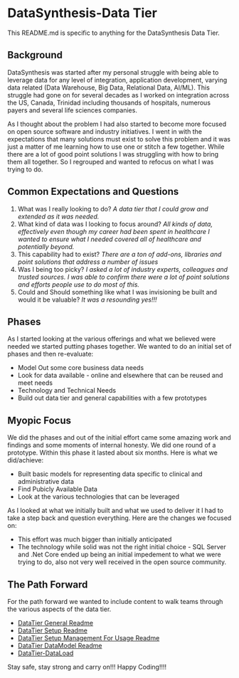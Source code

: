 # DataSynthesis-Data Tier
This README.md is specific to anything for the DataSynthesis Data Tier.

## Background
DataSynthesis was started after my personal struggle with being able to leverage
data for any level of integration, application development, varying data related
(Data Warehouse, Big Data, Relational Data, AI/ML). This struggle had gone on for 
several decades as I worked on integration across the US, Canada, Trinidad including
thousands of hospitals, numerous payers and several life sciences companies. 

As I thought about the problem I had also started to become more focused on open source
software and industry initiatives. I went in with the expectations that many solutions must exist
to solve this problem and it was just a matter of me learning how to use one or stitch a few together.
While there are a lot of good point solutions I was struggling with how to bring them all 
together. So I regrouped and wanted to refocus on what I was trying to do.

## Common Expectations and Questions

1. What was I really looking to do?
   *A data tier that I could grow and extended as it was needed.*
2. What kind of data was I looking to focus around?
   *All kinds of data, effectively even though my career had been spent in healthcare I 
    wanted to ensure what I needed covered all of healthcare and potentially beyond.*
3. This capability had to exist?
    *There are a ton of add-ons, libraries and point solutions that address a number of issues*
4. Was I being too picky?
   *I asked a lot of industry experts, colleagues and trusted sources. I was able to confirm there
    were a lot of point solutions and efforts people use to do most of this.*
5. Could and Should something like what I was invisioning be built and would it be valuable?
   *It was a resounding yes!!!*
   
## Phases 

As I started looking at the various offerings and what we believed were needed we started 
putting phases together. We wanted to do an initial set of phases and then re-evaluate:

* Model Out some core business data needs 
* Look for data available - online and elsewhere that can be reused and meet needs
* Technology and Technical Needs
* Build out data tier and general capabilities with a few prototypes 

## Myopic Focus
We did the phases and out of the initial effort came some amazing work and findings and some
moments of internal honesty. We did one round of a prototype. Within this phase it lasted 
about six months. Here is what we did/achieve:

* Built basic models for representing data specific to clinical and administrative data
* Find Pubicly Available Data
* Look at the various technologies that can be leveraged

As I looked at what we initially built and what we used to deliver it I had to take a step back and 
question everything. Here are the changes we focused on:

* This effort was much bigger than initially anticipated
* The technology while solid was not the right initial choice - SQL Server and .Net Core ended 
up being an initial impedement to what we were trying to do, also not very well received in
the open source community.

## The Path Forward

For the path forward we wanted to include content to walk teams through the various aspects of the 
data tier.

* [DataTier General Readme](https://github.com/RedHat-Healthcare/DataSynthesis/blob/master/DataTier/DataSynthesis-DataTier-General.md)
* [DataTier Setup Readme](https://github.com/RedHat-Healthcare/DataSynthesis/blob/master/DataTier/DataSynthesis-DataTier-Setup.md)
* [DataTier Setup Management For Usage Readme](https://github.com/RedHat-Healthcare/DataSynthesis/blob/master/DataTier/DataSynthesis-DataTier-PlatformSetupMgmt.md)
* [DataTier DataModel Readme](https://github.com/RedHat-Healthcare/DataSynthesis/blob/master/DataTier/DataSynthesis-DataTier-DataModel.md)
* [DataTier-DataLoad](https://github.com/RedHat-Healthcare/DataSynthesis/blob/master/DataTier/DataTier-DataLoad.md)

Stay safe, stay strong and carry on!!! Happy Coding!!!!
